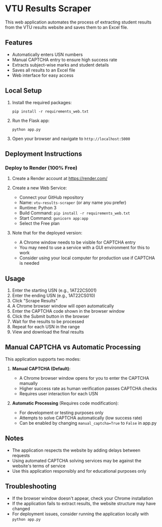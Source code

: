 # VTU Results Scraper

This web application automates the process of extracting student results from the VTU results website and saves them to an Excel file.

## Features

- Automatically enters USN numbers
- Manual CAPTCHA entry to ensure high success rate
- Extracts subject-wise marks and student details
- Saves all results to an Excel file
- Web interface for easy access

## Local Setup

1. Install the required packages:
   ```
   pip install -r requirements_web.txt
   ```

2. Run the Flask app:
   ```
   python app.py
   ```

3. Open your browser and navigate to `http://localhost:5000`

## Deployment Instructions

### Deploy to Render (100% Free)

1. Create a Render account at https://render.com/

2. Create a new Web Service:
   - Connect your GitHub repository
   - Name: `vtu-results-scraper` (or any name you prefer)
   - Runtime: Python 3
   - Build Command: `pip install -r requirements_web.txt`
   - Start Command: `gunicorn app:app`
   - Select the Free plan

3. Note that for the deployed version:
   - A Chrome window needs to be visible for CAPTCHA entry
   - You may need to use a service with a GUI environment for this to work
   - Consider using your local computer for production use if CAPTCHA is needed

## Usage

1. Enter the starting USN (e.g., 1AT22CS001)
2. Enter the ending USN (e.g., 1AT22CS010)
3. Click "Scrape Results"
4. A Chrome browser window will open automatically
5. Enter the CAPTCHA code shown in the browser window
6. Click the Submit button in the browser
7. Wait for the results to be processed
8. Repeat for each USN in the range
9. View and download the final results

## Manual CAPTCHA vs Automatic Processing

This application supports two modes:

1. **Manual CAPTCHA (Default)**: 
   - A Chrome browser window opens for you to enter the CAPTCHA manually
   - Higher success rate as human verification passes CAPTCHA checks
   - Requires user interaction for each USN

2. **Automatic Processing** (Requires code modification):
   - For development or testing purposes only
   - Attempts to solve CAPTCHA automatically (low success rate)
   - Can be enabled by changing `manual_captcha=True` to `False` in app.py

## Notes

- The application respects the website by adding delays between requests
- Using automated CAPTCHA solving services may be against the website's terms of service
- Use this application responsibly and for educational purposes only

## Troubleshooting

- If the browser window doesn't appear, check your Chrome installation
- If the application fails to extract results, the website structure may have changed
- For deployment issues, consider running the application locally with `python app.py` 